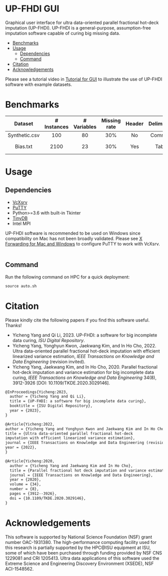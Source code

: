 # **UP-FHDI GUI**

Graphical user interface for ultra data-oriented parallel fractional hot-deck imputation (UP-FHDI). UP-FHDI is a general-purpose, assumption-free imputation software capable of curing big missing data. 

- [Benchmarks](#Benchmarks)
- [Usage](#Usage)
  - [Dependencies](#Dependencies)
  - [Command](#Command)
- [Citation](#Citation)
- [Acknowledgements](#Acknowledgements)




Please see a tutorial video in [Tutorial for GUI](https://www.youtube.com/watch?v=7dZcUYYGyMw&t=331s) to illustrate the use of UP-FHDI software with example datasets.

# Benchmarks

| Dataset  | # Instances | # Variables | Missing rate | Header | Delimiter | Missing symbol | Source |
| :---: | :---: | :---: | :---: | :---: | :---: | :---: | :---: |
| Synthetic.csv  | 100  | 80 | 30% | No | Comma | ? | Synthetic |
| Bias.txt  | 2100  | 23 | 30% | Yes | Tab |NA |UCI repository |

# Usage
## Dependencies

- [VcXsrv](https://sourceforge.net/projects/vcxsrv/)
- [PuTTY](https://www.chiark.greenend.org.uk/~sgtatham/putty/latest.html)
- Python>=3.6 with built-in Tkinter
- [TinyDB](https://github.com/msiemens/tinydb)
- Intel MPI

UP-FHDI software is recommended to be used on Windows since compatibility on Mac has not been broadly validated. Please see [X Forwarding for Mac and Windows](https://researchit.las.iastate.edu/guides/pronto/interactive_computing/x_forwarding/) to configure PuTTY to work with VcXsrv.
<br/><br/>
## Command
Run the following command on HPC for a quick deployment:
```python
source auto.sh
```

# Citation
Please kindly cite the following papers if you find this software useful. Thanks!
- Yicheng Yang and Qi Li, 2023. UP-FHDI: a software for big incomplete data curing, _ISU Digital Repository_.
- Yicheng Yang, Yonghyun Kwon, Jaekwang Kim, and In Ho Cho, 2022. Ultra data-oriented parallel fractional hot-deck imputation with efficient linearized variance estimation,  _IEEE Transactions on Knowledge and Data Engineering_ (revision invited).
- Yicheng Yang, Jaekwang Kim, and In Ho Cho, 2020. Parallel fractional hot-deck imputation and variance estimation for big incomplete data curing, _IEEE Transactions on Knowledge and Data Engineering_ 34(8), 3912-3926 [DOI: 10.1109/TKDE.2020.3029146].

```latex
@InProceedings{Yicheng:2023,
  author = {Yicheng Yang and Qi Li},
  title = {UP-FHDI: a software for big incomplete data curing},
  booktitle = {ISU Digital Repository},
  year = {2023},
}

@Article{Yicheng:2022, 
author = {Yicheng Yang and Yonghyun Kwon and Jaekwang Kim and In Ho Cho},
title = {Ultra data-oriented parallel fractional hot-deck
imputation with efficient linearized variance estimation},
journal = {IEEE Transactions on Knowledge and Data Engineering (revision invited)},
year = {2022},
}

@Article{Yicheng:2020,
  author = {Yicheng Yang and Jaekwang Kim and In Ho Cho},
  title = {Parallel fractional hot deck imputation and variance estimation for big incomplete data curing},
  journal = {IEEE Transactions on Knowledge and Data Engineering},
  year = {2020},
  volume = {34},
  number = {8},
  pages = {3912--3926},
  doi = {10.1109/TKDE.2020.3029146},
}
```

# Acknowledgements

This software is supported by National Science Foundation
(NSF) grant number OAC-1931380. The high-performance
computing facility used for this research is partially supported
by the HPC@ISU equipment at ISU, some of which have been
purchased through funding provided by NSF CNS 1229081
and CRI 1205413. Ultra data applications of this software used
the Extreme Science and Engineering Discovery Environment
(XSEDE), NSF ACI-1548562.
